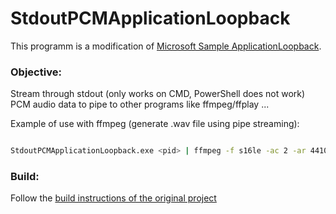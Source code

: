 # StdoutPCMApplicationLoopback
This programm is a modification of [Microsoft Sample ApplicationLoopback](https://github.com/microsoft/Windows-classic-samples/tree/main/Samples/ApplicationLoopback).

### Objective: 
Stream through stdout (only works on CMD, PowerShell does not work) PCM audio data to pipe to other programs like ffmpeg/ffplay ...

Example of use with ffmpeg (generate .wav file using pipe streaming):
```bash

StdoutPCMApplicationLoopback.exe <pid> | ffmpeg -f s16le -ac 2 -ar 44100 -i pipe: output.wav

```

### Build:
Follow the [build instructions of the original project](https://github.com/microsoft/Windows-classic-samples/tree/main/Samples/ApplicationLoopback#to-build-the-sample-using-the-command-prompt)
